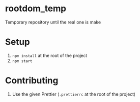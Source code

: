 # rootdom_temp
Temporary repository until the real one is make

# Setup
1. `npm install` at the root of the project
2. `npm start`

# Contributing
1. Use the given Prettier (`.prettierrc` at the root of the project)

